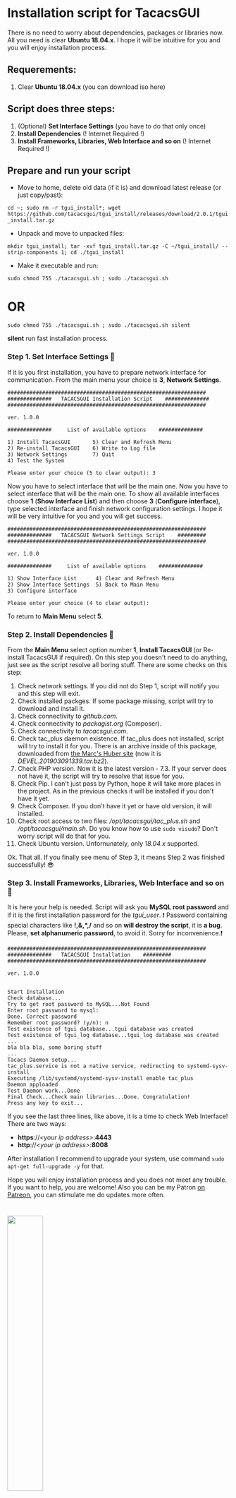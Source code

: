 # Installation script for TacacsGUI
There is no need to worry about dependencies, packages or libraries now. All you need is clear **Ubuntu 18.04.x**.
I hope it will be intuitive for you and you will enjoy installation process.

## Requerements:
1. Clear **Ubuntu 18.04.x** (you can download iso here)

## Script does three steps:
1. (Optional) **Set Interface Settings** (you have to do that only once)
2. **Install Dependencies** (! Internet Required !)
3. **Install Frameworks, Libraries, Web Interface and so on** (! Internet Required !)

## Prepare and run your script
- Move to home, delete old data (if it is) and download latest release (or just copy/past):

`cd ~; sudo rm -r tgui_install*; wget https://github.com/tacacsgui/tgui_install/releases/download/2.0.1/tgui_install.tar.gz`
- Unpack and move to unpacked files:

`mkdir tgui_install; tar -xvf tgui_install.tar.gz -C ~/tgui_install/ --strip-components 1; cd ./tgui_install`
- Make it executable and run:

`sudo chmod 755 ./tacacsgui.sh ; sudo ./tacacsgui.sh`
# OR
`sudo chmod 755 ./tacacsgui.sh ; sudo ./tacacsgui.sh silent`

**silent** run fast installation process.




### Step 1. Set Interface Settings :satellite:
If it is you first installation, you have to prepare network interface for communication.
From the main menu your choice is **3**, **Network Settings**.
```
###############################################################
##############   TACACSGUI Installation Script    ##############
###############################################################

ver. 1.0.0

##############     List of available options    ##############

1) Install TacacsGUI       5) Clear and Refresh Menu
2) Re-install TacacsGUI    6) Write to Log file
3) Network Settings        7) Quit
4) Test the System

Please enter your choice (5 to clear output): 3
```
Now you have to select interface that will be the main one.
Now you have to select interface that will be the main one. To show all available interfaces choose **1** (**Show Interface List**) and then choose **3** (**Configure interface**), type selected interface and finish network configuration settings.
I hope it will be very intuitive for you and you will get success.
```
###############################################################
##############   TACACSGUI Network Settings Script    #########
###############################################################

ver. 1.0.0

##############     List of available options    ##############

1) Show Interface List      4) Clear and Refresh Menu
2) Show Interface Settings  5) Back to Main Menu
3) Configure interface

Please enter your choice (4 to clear output):
```
To return to **Main Menu** select **5**.
### Step 2. Install Dependencies :see_no_evil:
From the **Main Menu** select option number **1**, **Install TacacsGUI** (or Re-install TacacsGUI if required).
On this step you doesn't need to do anything, just see as the script resolve all boring stuff.
There are some checks on this step:
1. Check network settings. If you did not do Step 1, script will notify you and this step will exit.
2. Check installed packges. If some package missing, script will try to download and install it.
3. Check connectivity to *github.com*.
4. Check connectivity to *packagist.org* (Composer).
5. Check connectivity to *tacacsgui.com*.
6. Check tac_plus daemon existence. If tac_plus does not installed, script will try to install it for you. There is an archive inside of this package, downloaded from [the Marc's Huber site](http://www.pro-bono-publico.de/projects/) (now it is *DEVEL.201903091339.tar.bz2*).
7. Check PHP version. Now it is the latest version - 7.3. If your server does not have it, the script will try to resolve that issue for you.
8. Check Pip. I can't just pass by Python, hope it will take more places in the project. As in the previous checks it will be installed if you don't have it yet.
9. Check Composer. If you don't have it yet or have old version, it will installed.
10. Check root access to two files: */opt/tacacsgui/tac_plus.sh* and */opt/tacacsgui/main.sh*. Do you know how to use `sudo visudo`? Don't worry script will do that for you.
11. Check Ubuntu version. Unfornunately, only *18.04.x* supported.

Ok. That all. If you finally see menu of Step 3, it means Step 2 was finished successfully! :sunglasses:
### Step 3. Install Frameworks, Libraries, Web Interface and so on :hammer:
It is here your help is needed. Script will ask you **MySQL root password** and if it is the first installation password for the *tgui_user*. :exclamation: Password containing special characters like **!,&,\*,/** and so on **will destroy the script**, it is **a bug**. Please, **set alphanumeric password**, to avoid it. Sorry for inconvenience.:exclamation:
```
###############################################################
##############   TACACSGUI Installation    #########
###############################################################

ver. 1.0.0


Start Installation
Check database...
Try to get root password to MySQL...Not Found
Enter root password to mysql:
Done. Correct password
Remember root password? (y/n): n
Test existence of tgui database...tgui database was created
Test existence of tgui_log database...tgui_log database was created
...
bla bla bla, some boring stuff
...
Tacacs Daemon setup...
tac_plus.service is not a native service, redirecting to systemd-sysv-install
Executing /lib/systemd/systemd-sysv-install enable tac_plus
Daemon apploaded
Test Daemon work...Done
Final Check...Check main libraries...Done. Congratulation!
Press any key to exit...
```
If you see the last three lines, like above, it is a time to check Web Interface!
There are two ways:
- **https**://*\<your ip address\>*:**4443**
- **http**://*\<your ip address\>*:**8008**

After installation I recommend to upgrade your system, use command `sudo apt-get full-upgrade -y` for that.

Hope you will enjoy installation process and you does not meet any trouble.
If you want to help, you are welcome! Also you can be my Patron [on Patreon](https://www.patreon.com/tacacsgui), you can stimulate me do updates more often.
# [<img src="https://tacacsgui.com/wp-content/uploads/2018/11/1000px-Patreon_logo_with_wordmark.png" width="40%">](https://www.patreon.com/tacacsgui)

Best Regards, Aleksey
